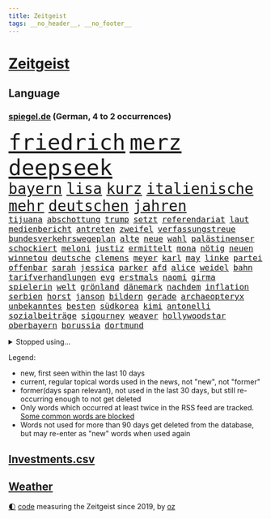 ```yaml
---
title: Zeitgeist
tags: __no_header__, __no_footer__
---
```


# [Zeitgeist](https://oliz.io/zeitgeist/)

## Language

<h3><a href="https://www.spiegel.de" target="_blank">spiegel.de</a> (German, 4 to 2 occurrences)</h3>
<p style="font-family:monospace">
<span style="font-size:32pt"><a href="news_links.html#friedrich" class="current">friedrich</a></span>
<span style="font-size:32pt"><a href="news_links.html#merz" class="current">merz</a></span>
<span style="font-size:32pt"><a href="news_links.html#deepseek" class="new">deepseek</a></span>
<br>
<span style="font-size:22pt"><a href="news_links.html#bayern" class="current">bayern</a></span>
<span style="font-size:22pt"><a href="news_links.html#lisa" class="current">lisa</a></span>
<span style="font-size:22pt"><a href="news_links.html#kurz" class="current">kurz</a></span>
<span style="font-size:22pt"><a href="news_links.html#italienische" class="current">italienische</a></span>
<span style="font-size:22pt"><a href="news_links.html#mehr" class="current">mehr</a></span>
<span style="font-size:22pt"><a href="news_links.html#deutschen" class="current">deutschen</a></span>
<span style="font-size:22pt"><a href="news_links.html#jahren" class="current">jahren</a></span>
<br>
<span style="font-size:12pt"><a href="news_links.html#tijuana" class="current">tijuana</a></span>
<span style="font-size:12pt"><a href="news_links.html#abschottung" class="new">abschottung</a></span>
<span style="font-size:12pt"><a href="news_links.html#trump" class="current">trump</a></span>
<span style="font-size:12pt"><a href="news_links.html#setzt" class="current">setzt</a></span>
<span style="font-size:12pt"><a href="news_links.html#referendariat" class="current">referendariat</a></span>
<span style="font-size:12pt"><a href="news_links.html#laut" class="current">laut</a></span>
<span style="font-size:12pt"><a href="news_links.html#medienbericht" class="current">medienbericht</a></span>
<span style="font-size:12pt"><a href="news_links.html#antreten" class="current">antreten</a></span>
<span style="font-size:12pt"><a href="news_links.html#zweifel" class="current">zweifel</a></span>
<span style="font-size:12pt"><a href="news_links.html#verfassungstreue" class="new">verfassungstreue</a></span>
<span style="font-size:12pt"><a href="news_links.html#bundesverkehrswegeplan" class="new">bundesverkehrswegeplan</a></span>
<span style="font-size:12pt"><a href="news_links.html#alte" class="current">alte</a></span>
<span style="font-size:12pt"><a href="news_links.html#neue" class="current">neue</a></span>
<span style="font-size:12pt"><a href="news_links.html#wahl" class="current">wahl</a></span>
<span style="font-size:12pt"><a href="news_links.html#palästinenser" class="current">palästinenser</a></span>
<span style="font-size:12pt"><a href="news_links.html#schockiert" class="current">schockiert</a></span>
<span style="font-size:12pt"><a href="news_links.html#meloni" class="current">meloni</a></span>
<span style="font-size:12pt"><a href="news_links.html#justiz" class="current">justiz</a></span>
<span style="font-size:12pt"><a href="news_links.html#ermittelt" class="current">ermittelt</a></span>
<span style="font-size:12pt"><a href="news_links.html#mona" class="new">mona</a></span>
<span style="font-size:12pt"><a href="news_links.html#nötig" class="current">nötig</a></span>
<span style="font-size:12pt"><a href="news_links.html#neuen" class="current">neuen</a></span>
<span style="font-size:12pt"><a href="news_links.html#winnetou" class="new">winnetou</a></span>
<span style="font-size:12pt"><a href="news_links.html#deutsche" class="current">deutsche</a></span>
<span style="font-size:12pt"><a href="news_links.html#clemens" class="new">clemens</a></span>
<span style="font-size:12pt"><a href="news_links.html#meyer" class="current">meyer</a></span>
<span style="font-size:12pt"><a href="news_links.html#karl" class="current">karl</a></span>
<span style="font-size:12pt"><a href="news_links.html#may" class="new">may</a></span>
<span style="font-size:12pt"><a href="news_links.html#linke" class="current">linke</a></span>
<span style="font-size:12pt"><a href="news_links.html#partei" class="current">partei</a></span>
<span style="font-size:12pt"><a href="news_links.html#offenbar" class="current">offenbar</a></span>
<span style="font-size:12pt"><a href="news_links.html#sarah" class="current">sarah</a></span>
<span style="font-size:12pt"><a href="news_links.html#jessica" class="current">jessica</a></span>
<span style="font-size:12pt"><a href="news_links.html#parker" class="current">parker</a></span>
<span style="font-size:12pt"><a href="news_links.html#afd" class="current">afd</a></span>
<span style="font-size:12pt"><a href="news_links.html#alice" class="current">alice</a></span>
<span style="font-size:12pt"><a href="news_links.html#weidel" class="current">weidel</a></span>
<span style="font-size:12pt"><a href="news_links.html#bahn" class="current">bahn</a></span>
<span style="font-size:12pt"><a href="news_links.html#tarifverhandlungen" class="new">tarifverhandlungen</a></span>
<span style="font-size:12pt"><a href="news_links.html#evg" class="new">evg</a></span>
<span style="font-size:12pt"><a href="news_links.html#erstmals" class="current">erstmals</a></span>
<span style="font-size:12pt"><a href="news_links.html#naomi" class="current">naomi</a></span>
<span style="font-size:12pt"><a href="news_links.html#girma" class="new">girma</a></span>
<span style="font-size:12pt"><a href="news_links.html#spielerin" class="current">spielerin</a></span>
<span style="font-size:12pt"><a href="news_links.html#welt" class="current">welt</a></span>
<span style="font-size:12pt"><a href="news_links.html#grönland" class="current">grönland</a></span>
<span style="font-size:12pt"><a href="news_links.html#dänemark" class="current">dänemark</a></span>
<span style="font-size:12pt"><a href="news_links.html#nachdem" class="current">nachdem</a></span>
<span style="font-size:12pt"><a href="news_links.html#inflation" class="current">inflation</a></span>
<span style="font-size:12pt"><a href="news_links.html#serbien" class="current">serbien</a></span>
<span style="font-size:12pt"><a href="news_links.html#horst" class="current">horst</a></span>
<span style="font-size:12pt"><a href="news_links.html#janson" class="new">janson</a></span>
<span style="font-size:12pt"><a href="news_links.html#bildern" class="current">bildern</a></span>
<span style="font-size:12pt"><a href="news_links.html#gerade" class="current">gerade</a></span>
<span style="font-size:12pt"><a href="news_links.html#archaeopteryx" class="new">archaeopteryx</a></span>
<span style="font-size:12pt"><a href="news_links.html#unbekanntes" class="current">unbekanntes</a></span>
<span style="font-size:12pt"><a href="news_links.html#besten" class="current">besten</a></span>
<span style="font-size:12pt"><a href="news_links.html#südkorea" class="current">südkorea</a></span>
<span style="font-size:12pt"><a href="news_links.html#kimi" class="new">kimi</a></span>
<span style="font-size:12pt"><a href="news_links.html#antonelli" class="new">antonelli</a></span>
<span style="font-size:12pt"><a href="news_links.html#sozialbeiträge" class="current">sozialbeiträge</a></span>
<span style="font-size:12pt"><a href="news_links.html#sigourney" class="new">sigourney</a></span>
<span style="font-size:12pt"><a href="news_links.html#weaver" class="new">weaver</a></span>
<span style="font-size:12pt"><a href="news_links.html#hollywoodstar" class="current">hollywoodstar</a></span>
<span style="font-size:12pt"><a href="news_links.html#oberbayern" class="current">oberbayern</a></span>
<span style="font-size:12pt"><a href="news_links.html#borussia" class="current">borussia</a></span>
<span style="font-size:12pt"><a href="news_links.html#dortmund" class="current">dortmund</a></span>
</p>
<details>
<summary>Stopped using...</summary>
<p class="former" style="font-size:12pt">
bittet(1560) ausgezeichnet(1559) entschuldigt(1559) führende(1559) liverpool(1559) alltag(1558) plan(1558) eingereicht(1557) schlag(1557) 2000(1556) kohle(1556) zustand(1556) angela(1555) landgericht(1555) merkel(1555) vereinigten(1555) absturz(1554) befinden(1554) favoriten(1554) münchner(1554) nationalmannschaft(1554) technik(1554) verkehrsminister(1554) also(1553) amsterdam(1553) beobachten(1553) hsv(1553) hört(1553) brüssel(1552) lieben(1552) märz(1552) termin(1552) unabhängige(1552) wechseln(1552) arbeitnehmer(1551) erklärung(1551) geldstrafe(1551) geschäfte(1551) jedem(1551) schaltet(1551) zuständige(1551) debakel(1550) gewaltig(1550) verfolgen(1550) angeklagte(1549) appell(1549) daher(1549) fliehen(1549) passt(1549) wirken(1549) ankündigung(1548) einigung(1548) optimistisch(1548) versprochen(1548) besitzer(1547) gastgeber(1547) hund(1547) türkische(1547) befreien(1546) bestellt(1546) litauen(1546) spekuliert(1546) texas(1545) fußballprofi(1544) 31(1543) berater(1543) bestimmt(1543) bundesstaat(1543) enthüllt(1543) netzwerk(1543) sports(1543) töten(1543) tötung(1543) berühmte(1542) beschlossen(1542) verbindet(1542) beziehungen(1541) i(1541) 3(1540) erneuten(1540) distanz(1539) schaffte(1538) kontakte(1537) jüngere(1536) spannungen(1536) aufhalten(1535) richard(1535) orten(1533) vieles(1533) belegen(1532) katholischen(1532) geprägt(1531) mission(1531) züge(1531) heftigen(1530) münster(1530) bestmarke(1527) whatsapp(1526) gehörte(1521) smartphones(1516) maschinen(1484) festgesetzt(1470) berichtete(1458) gestanden(1330) 38(1328) stundenlang(1305) truppe(1292) verbunden(1273) verurteilung(1269) entlastung(1248) 700(1246) kameras(1244) erkrankte(1240) gewohnt(1230) angestellten(1220) entlasten(1215) halbes(1183) elke(1176) heidenreich(1176) schülerin(1166) tödlichem(1162) roth(1158) einziger(1131) ukrainer(1117) bat(1109) gefechte(1101) genehmigt(1101) afrikanischen(1075) herausgefunden(1072) baustelle(1027) künstlerin(1027) dilemma(1022) wall(1006) aufeinander(980) viral(969) chefs(962) grünenpolitikerin(960) stärksten(950) kaffee(944) misshandelt(938) profi(936) verstoßen(918) verzeichnet(918) chinesen(899) drohnenangriff(894) island(888) führten(880) peru(876) 63(872) aviv(834) einsamkeit(833) aktivist(824) pakete(822) großeinsatz(821) schmeckt(820) pjöngjang(819) forschung(811) fängt(799) erreichbar(792) ausgemacht(787) redet(780) abbauen(776) mächtige(762) tauchte(750) legendäre(749) fahnder(738) erleidet(726) flaschen(720) verdächtigt(720) freiwillige(705) jäger(704) schweres(698) 2007(693) außergewöhnlich(687) uhren(685) aufträge(682) angenommen(667) kreuz(665) dringen(661) diplomatische(648) heimlich(648) gewalttaten(641) amtsinhaber(628) horror(626) arbeiter(625) vergeltung(619) jagen(618) spaniens(617) kretschmer(610) lied(607) zürich(606) iphones(605) rechter(604) blamiert(599) schlagabtausch(594) bundeshaushalt(589) fürth(580) greta(568) zwischenfall(568) selben(565) auflösung(563) lebend(562) milliardenschweren(560) allgäu(556) antwortet(541) bewaffnete(536) politikerinnen(535) geflohen(533) schönste(531) häfen(528) cannabislegalisierung(520) prägen(513) betrogen(512) militärhilfe(511) sperre(509) amerikanischen(502) nordkoreas(501) 03(497) umgehend(494) fußballfans(484) verspottet(484) weitet(484) moritz(477) verliebt(475) lebende(472) verheiratet(467) bist(461) medizinische(457) tabellenführung(455) taugen(453) asylverfahren(452) emotionaler(444) erfindung(444) lustig(436) club(432) luftangriff(431) kilo(430) unterschätzt(424) influencerin(413) verhält(411) bombardiert(410) produzent(408) dfl(407) gespalten(407) dfbteam(402) figur(402) beklagen(399) großstädten(399) notlage(399) leise(398) unruhen(398) zuversichtlich(394) notfall(393) schulz(393) befand(392) wahre(392) südosten(390) unwahrscheinlich(390) trauen(389) buchempfehlungen(385) vergleichsweise(385) aufgebaut(382) zeitalter(381) oma(380) astronauten(378) iss(378) athen(377) hektar(375) sonde(372) linien(369) schumacher(367) rutscht(366) pazifik(364) australischer(362) ausgang(354) route(354) ehren(351) allgegenwärtig(343) matteo(343) 160(338) gymnasium(338) spottet(337) harvey(334) meisterschaft(331) auslösen(330) trick(330) minderjährigen(328) olivia(328) verbotene(328) schwein(327) marathon(325) realistische(324) begeistern(323) fraglich(323) ranking(322) freut(320) ausmacht(319) apples(318) gerieten(318) dein(317) maximilian(317) reklamiert(316) garweg(315) potter(314) pferde(312) übertrieben(312) blutbad(311) fair(311) sitze(310) rihanna(308) 35000(306) fremden(304) heilbronn(303) ehen(302) erfüllung(301) jacht(301) autoindustrie(299) angeschlagene(298) haiti(297) lizenz(296) pogačar(296) tadej(296) andrang(295) blamage(295) kümmerte(294) schöne(293) überfahrt(291) beeindruckende(290) boss(290) diana(290) dominierte(289) royals(288) noah(287) porträt(287) parlaments(286) integration(285) rekonstruieren(283) unseres(278) fahrrad(277) vehement(277) faktencheck(276) se(275) promis(272) vorfahren(272) fußballers(269) einflussreichsten(265) bräuchte(264) beleidigung(260) schlägen(260) chinese(256) vergisst(254) entgeht(253) regelung(251) usgericht(251) bmw(250) kriselnden(248) beliebtesten(247) ego(245) premiers(243) kadyrow(242) landsleute(242) ramsan(242) raumschiff(241) begeisterung(238) gene(238) mercedesbenz(238) flop(236) verpassten(236) entzündet(235) verletzen(234) heidenreichs(231) m(231) beschließen(230) wahlergebnis(230) absagen(229) einzig(228) fernost(226) nachrichtenagentur(226) tinder(225) regierungspartei(224) vergleichen(224) veronika(224) griechische(222) staatsbesuch(220) bekundet(219) googles(218) shitstorm(218) stich(218) ausgebrannt(217) neuestes(217) traurige(217) kigenerierten(216) ermordeten(215) trümmern(215) sorgten(214) fluch(213) kopfhörer(213) durchschnittlich(211) funk(211) verarbeiten(211) gabe(210) rohr(210) gesteuert(209) exfreundin(208) existieren(207) lebewesen(207) verzehr(207) zuerst(207) berührt(206) zurückzahlen(206) indische(205) ursprünglich(205) seltenen(204) umsatz(204) zeitplan(204) zwischenzeitlich(202) spuckt(201) grünenabgeordnete(200) grüner(200) fußballspiel(199) nachtzug(199) bundeskriminalamt(198) kräftige(198) flops(195) strebt(195) bootsunglück(193) besseren(192) hogan(192) königliche(192) mick(192) moderierte(192) meiner(190) financial(189) gündoğan(189) i̇lkay(189) kuriosen(189) zulassung(189) ertrunken(188) passende(188) gazastadt(187) medikament(187) erschüttern(183) überzeugte(183) blutige(182) erwischt(182) neudelhi(182) spürt(182) atlantik(181) strenge(181) oberfläche(179) selbstzweifel(179) afdwähler(178) existiert(177) bundestags(175) gewürgt(175) heimwm(175) zwölfjährige(175) verkörpert(173) zuspruch(173) clips(172) führungswechsel(171) erpressung(170) routinen(170) überfiel(168) 83(167) erschöpfung(167) age(166) baywa(166) brauchte(166) schwimmt(166) mafia(165) martina(165) sekte(165) 25000(164) bordell(164) gewehr(164) sparprogramm(164) knüpfen(163) potenzielle(163) werken(162) behauptete(161) lehrt(161) dir(160) hüten(160) transport(160) lächerlich(159) britin(158) spdmitglieder(158) analysen(157) fels(157) eigenschaften(156) sechsten(156) funktion(155) obdachlose(155) feiertagen(154) olympiasiegerin(154) 29jährige(152) gegenschlag(152) 69(151) renate(150) hinrichtung(149) rennfahrer(149) entschuldigte(148) gründlich(148) äußere(148) obdachlosigkeit(147) umweltkatastrophe(147) 1993(146) gemeinsamkeiten(146) standard(146) zurückschlagen(144) weltrekorde(143) riskant(142) autokrat(141) hergestellt(139) terroranschlag(138) australische(137) neumann(137) würzburg(137) asiatischen(136) autofahrten(136) filialen(136) sparpläne(136) gebiets(135) gelangt(135) landstraßen(135) römisches(135) stritt(135) enthoben(134) kabul(134) sofa(134) verbannt(134) verweis(134) hassan(133) erstattet(132) frauenrechte(132) lava(131) tabellenführer(131) ajax(130) ikea(130) polnischer(130) abgefangen(129) celle(129) steuerzahler(129) überrumpelt(129) bauarbeiten(128) verkörperte(127) betäubt(126) burkhard(126) pakistanischen(126) 007(124) nachhaltig(124) intensiviert(123) podcasts(123) segelt(123) spieltag(123) trost(123) videospiele(123) rechtswidrig(122) alarmierten(121) angeschossen(121) h(121) ladesäulen(121) mahnung(121) sekunde(119) sobald(119) alex(118) erreger(118) kloeppel(118) unverzichtbar(118) festgenommene(117) emiraten(116) langsamer(116) ten(116) befugnisse(115) begleichen(115) gestiegenen(115) gewehrt(115) aufhört(114) bundesrichter(114) restauriert(114) sportlern(114) essenziell(113) fassen(113) zwang(113) abgeschnitten(112) alleine(112) besatzungsmitglieder(112) apprentice(111) vwchef(111) geliebten(110) dfbkapitän(109) hoppenstedt(109) notwendig(109) udo(109) betrag(108) prominenz(108) horrenden(107) dreieinhalb(106) inland(106) lebensmittelpreise(105) beach(104) haustiere(104) brooklyn(103) frisur(103) vermittelt(103) wiedereröffnung(103) achillessehne(102) aston(102) söhne(102) dreier(101) einrichten(101) verwundet(101) exrafterrorist(100) vergewaltigungsprozess(100) fridays(99) future(99) landespolitiker(99) schwergewicht(99) amber(98) einziehen(98) indigene(98) marketing(98) rtl+(98) tiktokstar(98) tvmoderator(98) flutopfer(97) negativen(97) bescheid(96) fabriken(96) techno(96) usedom(96) autofahrern(95) bösen(94) einstellungen(93) günstigere(93) ignorierte(93) pizza(93) raketenbeschuss(93) volkswagens(93) dallas(92) ewige(92) gründete(92) hrádecký(92) kriegsschiff(92) lukáš(92) oppositionsführer(91) verbotenen(91) afc(90) hermann(90) schlüsse(90) todesurteil(90) 17jährigen(89) a6(89) agrarhändler(89) augenarzt(89) kanadische(89) misere(89) unpassend(89) made(88) passend(88) verstorbenem(88) führungspersonal(87) klaut(87) lehmann(87) täuschte(87) volkswagenkonzern(87) billiger(86) erschreckend(86) holocaustüberlebenden(86) prozessbeginn(86) filmförderung(85) gestützt(85) giro(85) seebrücke(85) segeberg(85) techniker(85) ukrainepolitik(85) wirke(85) downsyndrom(84) fahrradaktivist(84) graben(84) kapitäns(84) machtoption(84) massenmörder(84) nachgefragt(84) überwältigt(84) ergeht(83) manipulieren(83) wohnhäuser(83) aktueller(82) esse(82) natenom(82) semester(82) thunberg(82) transsexuelle(82) autorinnen(81) erkenntnissen(81) lev(81) schriftstellerinnen(81) seltsames(81) vorhersage(81) adnoc(80) beheben(80) covestro(80) elektrogeräte(80) erik(80) führungskräfte(80) holocaustüberlebende(80) telefonnummer(80) ölkonzern(80) arafat(79) ausfällig(79) elfjähriges(79) energiesektor(79) hollywoodschauspieler(79) schweigeminute(79) transfermarkt(79) wovon(79) abschrecken(78) anschein(78) han(78) kabine(78) landesinneren(78) sprit(78) tageszeit(78) unvorhergesehenen(78) emotionales(77) gedenkt(77) gemeinsamer(77) ingenieure(77) kristina(77) menü(77) reizgas(77) beispielloser(76) dankbarkeit(76) geoffrey(76) kürzel(76) autokennzeichen(75) kategorie(75) porträts(75) erntezeit(74) fatal(74) geburtenrate(74) hochküche(74) höchstens(74) nasamission(74) bierflasche(73) jake(73) laufe(73) reaktiviert(73) spiegeltexte(73) unerreichbar(73) winzig(73) beharrlich(72) engelshaar(72) exklusiv(72) gibt's(72) kitamisere(72) leicester(72) pistazienfüllung(72) schokolade(72) bibel(71) britta(71) epos(71) fremdes(71) freundlicher(71) misstrauisch(71) sandberg(71) spiegelkorrespondentin(71) bundesrat(70) deckte(70) dunkelheit(70) heftigem(70) knapper(70) komplimente(70) mittagessen(70) moldaus(70) radaktivisten(70) solar(70) yellen(70) erzieher(69) erzieherinnen(69) kap(69) neuerdings(69) wahnsinnig(69) ally(68) herrschte(68) kantersieg(68) pally(68) passe(68) psychoanalytiker(68) strukturellen(68) wiedersehen(68) adventskalender(67) ernüchternd(67) familienpolitik(67) finn(67) hefter(67) hussey(67) nacktszene(67) produktionsfirma(67) spohr(67) studios(67) unternehmensberater(67) verdienenden(67) bröckeln(66) exchef(66) nebenwirkungen(66) usfinanzministerin(66) anfliegende(65) effiziente(65) entlastungen(65) großzügige(65) talfahrt(65) verstorbener(65) antike(64) delfine(64) erkältung(64) kurden(64) schädlich(64) spalten(64) spezialisten(64) celsius(63) regierungsangaben(63) schlappe(63) bas(62) bärbel(62) door(62) kasan(62) steuerentlastungen(62) tarifstreit(62) wehrdienst(62) andrij(61) gefährdung(61) meeresboden(61) ramin(61) fahre(60) fußballliga(60) greuther(60) pose(60) spiegelde(60) vatikan(60) bumble(59) datingapps(59) entdecker(59) hartmann(59) journal(59) musikproduzent(59) synthetische(59) vertretungen(59) wovor(59) kraftvolle(58) traditionell(58) überführt(58) arbeitern(57) bewunderung(57) heinrich(57) kredit(57) kurdinnen(57) kurdischen(57) that(57) bestehe(56) gezählt(56) nordosten(56) tortur(56) waggons(56) 13jährigen(55) 39(55) blatt(55) deutschkolumne(55) hag(55) heiliges(55) hinterließ(55) kopfschuss(55) kostümiert(55) megaprojekt(55) ausbilden(54) fantasiert(54) geldautomatensprenger(54) grimes(54) krankgeschrieben(54) postet(54) ranghohen(54) rúben(54) sicherheitslücken(54) verfilmt(54) elbtower(53) gazprom(53) helena(53) mahnte(53) propagandashow(53) sound(53) zurückgeholt(53) ökonomische(53) bosnien(52) eingeleitet(52) gesetzlich(52) indonesische(52) kleinsten(52) sexismus(52) usbotschafter(52) albern(51) angebliches(51) argwohn(51) gesundheitsrisiken(51) jahrzehntelang(51) klimaziele(51) sexy(51) süßes(51) versetzte(51) wiedereröffnet(51) bournemouth(50) glänzen(50) kommissarin(50) mobile(50) university(50) bangt(49) kartons(49) kaspischen(49) neuwahl(49) polizeifahrzeug(49) sparplan(49) village(49) abouchaker(48) ansprache(48) anweisung(48) beliebte(48) bemühte(48) beten(48) bundestagspräsidentin(48) lieferstopp(48) segler(48) spiegeltvreporter(48) versicherte(48) augenblick(47) geplündert(47) koalitionsstreit(47) reue(47) smog(47) strafverfahren(47) usbörse(47) vorgezogene(47) energiekrise(46) homosexuelle(46) jesus(46) maccabi(46) rechnete(46) gröner(45) kathedrale(45) kleinste(45) transparent(45) 2024/2025(44) gazpromkonzern(44) kinderkrankenhaus(44) künast(44) akten(43) feuerwerkskörpern(43) portauprince(43) redakteure(43) redakteurinnen(43) schwäbischen(43) turbulenten(43) wirtschaftsweisen(43) durchsuchungsbeschluss(42) münchnerinnen(42) verhöhnt(42) verse(42) wembanyama(42) impfquoten(41) prügeln(41) säuglinge(41) unterstellte(41) beschlüsse(40) bildungsweg(40) ozean(40) rituale(40) schmerzhaft(40) seniorenheim(40) sozialdemokratin(40) streaming(40) weiterfahren(40) erinnerte(39) kennzeichen(39) personalentscheidungen(39) purzeln(39) verordnet(39) gekündigte(38) mittelgebirgen(38) ostseekabel(38) schrieben(38) ausgebildete(37) entschädigungen(37) etablierte(37) haldenwang(37) kay(37) lästige(37) löwe(37) scholz'(37) unerfahrenen(37) versicherten(37) columbus(36) levi(36) mittelstreckenrakete(36) sexarbeiterinnen(36) skigebiet(36) unsicheren(36) autoreifen(35) barbra(35) block(35) christdemokrat(35) fidelius(35) keineswegs(35) schmid(35) streisand(35) undercover(35) weihnachtsshow(35) bisheriger(34) kardinal(34) konflikten(34) männlichkeit(34) resilienz(34) verkündung(34) erpressen(33) kaufmann(33) prostituierten(33) rentensystem(33) schuldgefühle(33) cadillac(32) dringender(32) gadgets(32) gans(32) gebaute(32) gelagert(32) grundsteuer(32) kempten(32) stadtbild(32) weihnachtsmann(32) 400000(31) dauerherrscher(31) fluchen(31) grauens(31) kalte(31) passierte(31) uswirtschaft(31) angesehen(30) hunderttausend(30) interpretieren(30) kulturstaatsministerin(30) nachdenken(30) religion(30) botswana(29) dutzendfache(29) hsvtrainer(29) lüneburg(29) schmerzlich(29) sido(29) tabus(29) tonne(29) ältestes(29) gegenmaßnahmen(28) zulieferern(28) dealern(27) dichter(27) fabrik(27) höhen(27) jugendschutz(27) notbremse(27) r(27) raubkatze(27) sbahn(27) spießig(27) 2004(26) augenblicke(26) museums(26) ortschaften(26) skifahrer(26) speisen(26) timo(26) bezieht(25) hagen(25) innenpolitik(25) rumäniens(25) sehnsuchtsort(25) vanessa(25) verlauf(25) ach(24) bußgelder(24) feuerte(24) gnirke(24) landeskriminalamt(24) moskauer(24) sag(24) sprüche(24) verharren(24) wärmeversorgung(24) abwasser(23) autobauers(23) estland(23) kinderlähmung(23) krebsleiden(23) polioviren(23) territoriale(23) tränengas(23) aufklärt(22) christkind(22) herrn(22) komödien(22) nahrung(22) traditionen(22) beatle(21) erledigen(21) fluggesellschaft(21) handelskrieg(21) heard(21) jacke(21) lichterglanz(21) nasa(21) spionierte(21) weihnachtsgottesdienst(21) absetzung(20) amtsenthebung(20) benz(20) brutaler(20) einziges(20) fehlten(20) großstadt(20) pfälzerwald(20) strategiepapier(20) games(19) grimm(19) malaria(19) mariupol(19) stille(19) thompson(19) torwarts(19) gerutscht(18) großeltern(18) segen(18) steigert(18) tötungsdelikt(18) einheimischen(17) feministischen(17) zuließ(17) assads(16) feigenbaums(16) kürzesten(16) mache(16) rasoulof(16) saat(16) ausdrücklich(15) faktoren(15) festlichen(15) iphone(15) verbrauchern(15) verona(15) konkurrieren(14) mammut(14) romantisch(14) weihnachtsfeier(14) bescheidenheit(13) blockade(13) eusanktionen(13) führender(13) luigi(13) minijobber(13) möller(13) amateurvideos(12) assadfamilie(12) blind(12) boni(12) freigegeben(12) lernte(12) tänzerinnen(12) drucks(11) sportliche(11) summen(11)
</p>
</details>
<p>Legend:
<ul>
<li><span class="new">new</span>, first seen within the last 10 days</li>
<li><span class="current">current</span>, regular topical words used in the news, not "new", not "former"</li>
<li><span class="former">former(days span relevant)</span>, not used in the last 30 days, but still re-occurring enough to not get deleted</li>
<li>Only words which occurred at least twice in the RSS feed are tracked. <a href="language/filters.py">Some common words are blocked</a></li>
<li>Words not used for more than 90 days get deleted from the database, but may re-enter as "new" words when used again</li>
</ul>
</p>

## [Investments](investments.html)[.csv](investments.csv)

## [Weather](weather.html)

<footer>
<a href="javascript:toggleTheme()" class="nav">🌓</a>
<a href="https://github.com/ooz/zeitgeist">code</a> measuring the Zeitgeist since 2019, by <a href="https://oliz.io">oz</a>
</footer>
